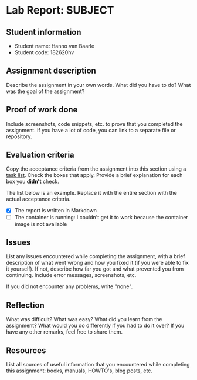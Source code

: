 # Lab Report: SUBJECT

## Student information

- Student name: Hanno van Baarle
- Student code: 182620hv

## Assignment description

Describe the assignment in your own words. What did you have to do? What was the goal of the assignment?

## Proof of work done

Include screenshots, code snippets, etc. to prove that you completed the assignment. If you have a lot of code, you can link to a separate file or repository.

## Evaluation criteria

Copy the acceptance criteria from the assignment into this section using a [task list](https://docs.github.com/en/get-started/writing-on-github/getting-started-with-writing-and-formatting-on-github/basic-writing-and-formatting-syntax#task-lists).
Check the boxes that apply. Provide a brief explanation for each box you **didn't** check.

The list below is an example. Replace it with the entire section with the actual acceptance criteria.

- [x] The report is written in Markdown
- [ ] The container is running: I couldn't get it to work because the container image is not available

## Issues

List any issues encountered while completing the assignment, with a brief description of what went wrong and how you fixed it (if you were able to fix it yourself). If not, describe how far you got and what prevented you from continuing. Include error messages, screenshots, etc.

If you did not encounter any problems, write "none".

## Reflection

What was difficult? What was easy? What did you learn from the assignment? What would you do differently if you had to do it over? If you have any other remarks, feel free to share them.

## Resources

List all sources of useful information that you encountered while completing this assignment: books, manuals, HOWTO's, blog posts, etc.
